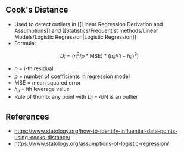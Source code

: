 
## Cook's Distance
- Used to detect outliers in [[Linear Regression Derivation and Assumptions]] and [[Statistics/Frequentist methods/Linear Models/Logistic Regression|Logistic Regression]]
- Formula:

$$
D_i = (r_i^2 / p*\text{MSE}) * (h_{ii} / (1-h_{ii})^2)
$$
- $r_i$ = i-th residual
- $p$ = number of coefficients in regression model
- $\text{MSE}$ = mean squared error
- $h_{ii}$ = ith leverage value
- Rule of thumb: any point with $D_i$ = 4/N is an outlier

## References

- https://www.statology.org/how-to-identify-influential-data-points-using-cooks-distance/
- https://www.statology.org/assumptions-of-logistic-regression/